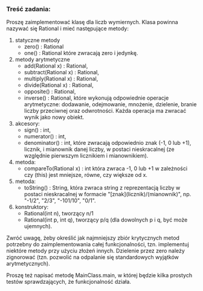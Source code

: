 ### Treść zadania:
Proszę zaimplementować klasę dla liczb wymiernych. Klasa powinna nazywać się Rational i mieć następujące metody:
1. statyczne metody 
    - zero() : Rational
    - one() : Rational
które zwracają zero i jedynkę.
2. metody arytmetyczne 
    - add(Rational x) : Rational,
    - subtract(Rational x) : Rational,
    - multiply(Rational x) : Rational, 
    - divide(Rational x) : Rational, 
    - opposite() : Rational, 
    - inverse() : Rational, 
które wykonują odpowiednie operacje arytmetyczne: dodawanie, odejmowanie, mnożenie, dzielenie, branie liczby przeciwnej oraz odwrotności. Każda operacja ma zwracać wynik jako nowy obiekt.
3. akcesory:
    - sign() : int,
    - numerator() : int,
    - denominator() : int,
które zwracają odpowiednio znak (-1, 0 lub +1), licznik, i mianownik danej liczby, w postaci nieskracalnej (ze względnie pierwszym licznikiem i mianownikiem).
4. metoda:
    - compareTo(Rational x) : int
    która zwraca -1, 0 lub +1 w zależności czy (this) jest mniejsze, równe, czy większe od x.
5. metoda:
    - toString() : String,
    która zwraca string z reprezentacją liczby w postaci nieskracalnej w formacie "\[znak\](licznik)/(mianownik)", np. "-1/2", "2/3", "-101/10", "0/1".
6. konstruktory:
    - Rational(int n), tworzący n/1
    - Rational(int p, int q), tworzący p/q (dla dowolnych p i q, być może ujemnych).

Zwróć uwagę, żeby określić jak najmniejszy zbiór krytycznych metod potrzebny do zaimplementowania całej funkcjonalności, tzn. implementuj niektóre metody przy użyciu złożeń innych. 
Dzielenie przez zero należy zignorować (tzn. pozwolić na odpalanie się standardowych wyjątków arytmetycznych).

Proszę też napisać metodę MainClass.main, w której będzie kilka prostych testów sprawdzających, że funkcjonalność działa.
